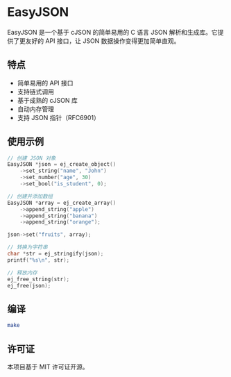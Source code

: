 # EasyJSON

EasyJSON 是一个基于 cJSON 的简单易用的 C 语言 JSON 解析和生成库。它提供了更友好的 API 接口，让 JSON 数据操作变得更加简单直观。

## 特点

- 简单易用的 API 接口
- 支持链式调用
- 基于成熟的 cJSON 库
- 自动内存管理
- 支持 JSON 指针（RFC6901）

## 使用示例

```c
// 创建 JSON 对象
EasyJSON *json = ej_create_object()
    ->set_string("name", "John")
    ->set_number("age", 30)
    ->set_bool("is_student", 0);

// 创建并添加数组
EasyJSON *array = ej_create_array()
    ->append_string("apple")
    ->append_string("banana")
    ->append_string("orange");

json->set("fruits", array);

// 转换为字符串
char *str = ej_stringify(json);
printf("%s\n", str);

// 释放内存
ej_free_string(str);
ej_free(json);
```

## 编译

```bash
make
```

## 许可证

本项目基于 MIT 许可证开源。